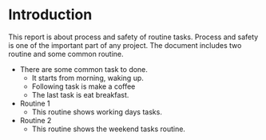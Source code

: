 # Introduction

This report is about process and safety of routine tasks. Process and safety is one of the important part of any project.
The document includes two routine and some common routine.
+ There are some common task to done.
  + It starts from morning, waking up.
  + Following task is make a coffee
  + The last task is eat breakfast.
+ Routine 1
  + This routine shows working days tasks.
+ Routine 2
  + This routine shows the weekend tasks routine.